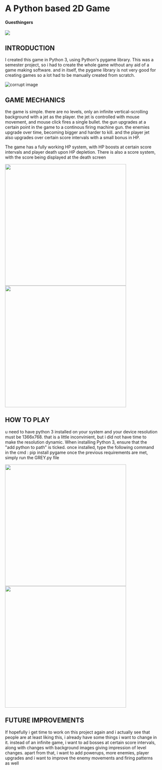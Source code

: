 <p align="center">
</p>

# A Python based 2D Game
#### Guesthingers

<img src="https://github.com/msaad1999/GREY/blob/master/assets/menu.gif" aligh="center"/>

## INTRODUCTION 

I created this game in Python 3, using Python's pygame library. This was a semester project, so i had to create the whole game without any aid of a game making software. and in itself, the pygame library is not very good for creating games so a lot had to be manually created from scratch.

![corrupt image](https://github.com/msaad1999/GREY/blob/master/assets/start.gif)

## GAME MECHANICS
the game is simple. there are no levels, only an infinite vertical-scrolling background with a jet as the player. the jet is controlled with mouse movement, and mouse click fires a single bullet. the gun upgrades at a certain point in the game to a continous firing machine gun. the enemies upgrade over time, becoming bigger and harder to kill. and the player jet also upgrades over certain score intervals with a small bonus in HP.

The game has a fully working HP system, with HP boosts at certain score intervals and player death upon HP depletion. There is also a score system, with the score being displayed at the death screen

<img src="https://github.com/msaad1999/GREY/blob/master/assets/dead.gif" width="400"/>    <img src="https://github.com/msaad1999/GREY/blob/master/assets/death.gif" width="400"/>

## HOW TO PLAY
u need to have python 3 installed on your system and your device resolution must be 1366x768. that is a little inconvinient, but i did not have time to make the resolution dynamic. When installing Python 3, ensure that the "add python to path" is ticked. once installed, type the following command in the cmd : pip install pygame
once the previous requirements are met, simply run the GREY.py file

<img src="https://github.com/msaad1999/GREY/blob/master/assets/upgrade.gif" width="400"/>    <img src="https://github.com/msaad1999/GREY/blob/master/assets/big.gif" width="400"/>

## FUTURE IMPROVEMENTS
If hopefully i get time to work on this project again and i actually see that people are at least liking this, i already have some things i want to change in it. instead of an infinite game, i want to ad bosses at certain score intervals, along with changes with background images giving impression of level changes. apart from that, i want to add powerups, more enemies, player upgrades and i want to improve the enemy movements and firing patterns as well
